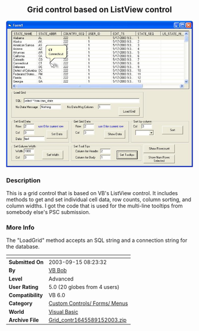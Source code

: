 ﻿<div align="center">

## Grid control based on ListView control

<img src="PIC2003915855247487.JPG">
</div>

### Description

This is a grid control that is based on VB's ListView control. It includes methods to get and set individual cell data, row counts, column sorting, and column widths. I got the code that is used for the multi-line tooltips from somebody else's PSC submission.
 
### More Info
 
The "LoadGrid" method accepts an SQL string and a connection string for the database.


<span>             |<span>
---                |---
**Submitted On**   |2003-09-15 08:23:32
**By**             |[VB Bob](https://github.com/Planet-Source-Code/PSCIndex/blob/master/ByAuthor/vb-bob.md)
**Level**          |Advanced
**User Rating**    |5.0 (20 globes from 4 users)
**Compatibility**  |VB 6\.0
**Category**       |[Custom Controls/ Forms/  Menus](https://github.com/Planet-Source-Code/PSCIndex/blob/master/ByCategory/custom-controls-forms-menus__1-4.md)
**World**          |[Visual Basic](https://github.com/Planet-Source-Code/PSCIndex/blob/master/ByWorld/visual-basic.md)
**Archive File**   |[Grid\_contr1645589152003\.zip](https://github.com/Planet-Source-Code/vb-bob-grid-control-based-on-listview-control__1-48509/archive/master.zip)








